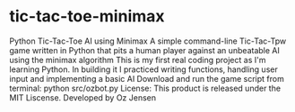 # tic-tac-toe-minimax
Python Tic-Tac-Toe AI using Minimax
A simple command-line Tic-Tac-Tpw game written in Python that pits a human player against an unbeatable AI using the minimax algorithm
This is my first real coding project as I'm learning Python. In building it I practiced writing functions, handling user input and implementing a basic AI
Download and run the game script from terminal: python src/ozbot.py
License: This product is released under the MIT Liscense.
                        Developed by Oz Jensen
